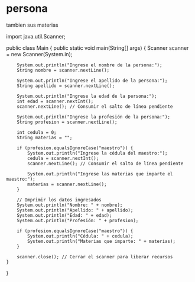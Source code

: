 # persona
tambien sus materias






import java.util.Scanner;

public class Main {
    public static void main(String[] args) {
        Scanner scanner = new Scanner(System.in);

        System.out.println("Ingrese el nombre de la persona:");
        String nombre = scanner.nextLine();

        System.out.println("Ingrese el apellido de la persona:");
        String apellido = scanner.nextLine();

        System.out.println("Ingrese la edad de la persona:");
        int edad = scanner.nextInt();
        scanner.nextLine(); // Consumir el salto de línea pendiente

        System.out.println("Ingrese la profesión de la persona:");
        String profesion = scanner.nextLine();

        int cedula = 0;
        String materias = "";

        if (profesion.equalsIgnoreCase("maestro")) {
            System.out.println("Ingrese la cédula del maestro:");
            cedula = scanner.nextInt();
            scanner.nextLine(); // Consumir el salto de línea pendiente

            System.out.println("Ingrese las materias que imparte el maestro:");
            materias = scanner.nextLine();
        }

        // Imprimir los datos ingresados
        System.out.println("Nombre: " + nombre);
        System.out.println("Apellido: " + apellido);
        System.out.println("Edad: " + edad);
        System.out.println("Profesión: " + profesion);

        if (profesion.equalsIgnoreCase("maestro")) {
            System.out.println("Cédula: " + cedula);
            System.out.println("Materias que imparte: " + materias);
        }

        scanner.close(); // Cerrar el scanner para liberar recursos
    }
}
